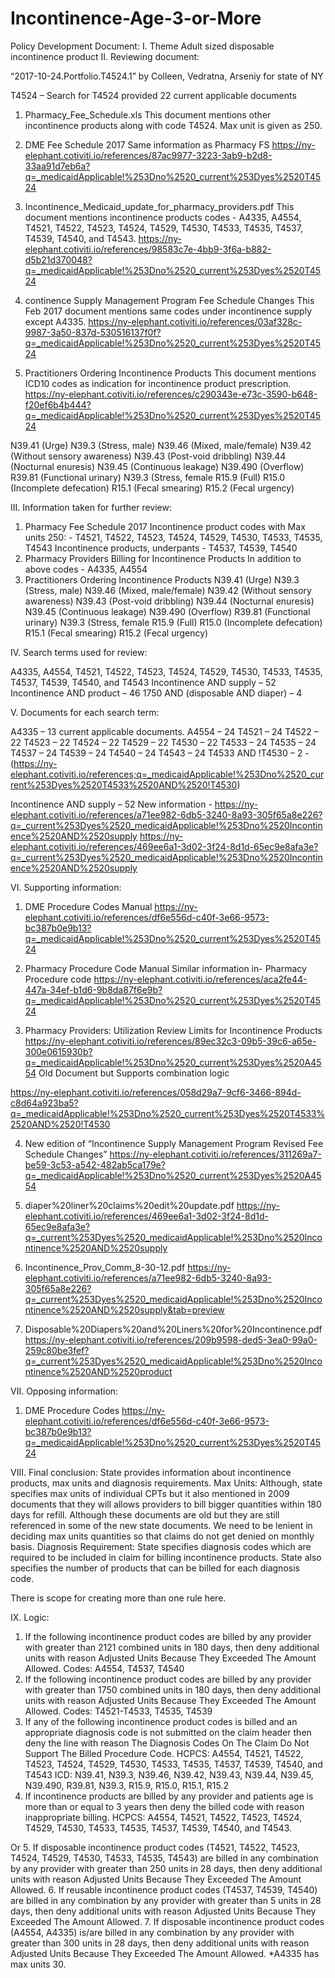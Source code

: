 # Incontinence-Age-3-or-More
Policy Development Document:
I.	Theme
Adult sized disposable incontinence product
II.	Reviewing document: 

“2017-10-24.Portfolio.T4524.1” by Colleen, Vedratna, Arseniy for state of NY

T4524 – Search for T4524 provided 22 current applicable documents
 

1.	Pharmacy_Fee_Schedule.xls 
This document mentions other incontinence products along with code T4524. Max unit is given as 250.
 

 
 
 


2.	DME Fee Schedule 2017
Same information as Pharmacy FS
https://ny-elephant.cotiviti.io/references/87ac9977-3223-3ab9-b2d8-33aa91d7eb6a?q=_medicaidApplicable!%253Dno%2520_current%253Dyes%2520T4524
3.	Incontinence_Medicaid_update_for_pharmacy_providers.pdf
This document mentions incontinence products codes - A4335, A4554, T4521, T4522, T4523, T4524, T4529, T4530, T4533, T4535, T4537, T4539, T4540, and T4543.
https://ny-elephant.cotiviti.io/references/98583c7e-4bb9-3f6a-b882-d5b21d370048?q=_medicaidApplicable!%253Dno%2520_current%253Dyes%2520T4524
 

4.	continence Supply Management Program Fee Schedule Changes
This Feb 2017 document mentions same codes under incontinence supply except A4335.
https://ny-elephant.cotiviti.io/references/03af328c-9987-3a50-837d-530516137f0f?q=_medicaidApplicable!%253Dno%2520_current%253Dyes%2520T4524
 

5.	Practitioners Ordering Incontinence Products
This document mentions ICD10 codes as indication for incontinence product prescription. 
https://ny-elephant.cotiviti.io/references/c290343e-e73c-3590-b648-f20ef6b4b444?q=_medicaidApplicable!%253Dno%2520_current%253Dyes%2520T4524
 

N39.41 (Urge) 
N39.3   (Stress, male) 
N39.46 (Mixed, male/female) 
N39.42  (Without sensory awareness) 
N39.43 (Post-void dribbling)
N39.44   (Nocturnal enuresis) 
N39.45   (Continuous leakage) 
N39.490 (Overflow) 
R39.81   (Functional urinary) 
N39.3     (Stress, female
R15.9 (Full) 
R15.0 (Incomplete defecation) 
R15.1 (Fecal smearing) 
R15.2 (Fecal urgency)


III.	Information taken for further review:

1.	Pharmacy Fee Schedule 2017
Incontinence product codes with Max units 250: - T4521, T4522, T4523, T4524, T4529, T4530, T4533, T4535, T4543 
Incontinence products, underpants - T4537, T4539, T4540  
2.	Pharmacy Providers Billing for Incontinence Products
In addition to above codes - A4335, A4554
3.	Practitioners Ordering Incontinence Products
N39.41 (Urge) 
N39.3   (Stress, male) 
N39.46 (Mixed, male/female) 
N39.42  (Without sensory awareness) 
N39.43 (Post-void dribbling)
N39.44   (Nocturnal enuresis) 
N39.45   (Continuous leakage) 
N39.490 (Overflow) 
R39.81   (Functional urinary) 
N39.3     (Stress, female
R15.9 (Full) 
R15.0 (Incomplete defecation) 
R15.1 (Fecal smearing) 
R15.2 (Fecal urgency)

IV.	Search terms used for review: 

A4335, A4554, T4521, T4522, T4523, T4524, T4529, T4530, T4533, T4535, T4537, T4539, T4540, and T4543
Incontinence AND supply – 52
Incontinence AND product – 46
1750 AND (disposable AND diaper) – 4

V.	Documents for each search term: 

A4335 – 13 current applicable documents.
A4554 – 24
T4521 – 24 
T4522 – 22
T4523 – 22
T4524 – 22
T4529 – 22
T4530 – 22
T4533 – 24
T4535 – 24
T4537 – 24
T4539 – 24
T4540 – 24
T4543 – 24
T4533 AND !T4530 – 2  - (https://ny-elephant.cotiviti.io/references;q=_medicaidApplicable!%253Dno%2520_current%253Dyes%2520T4533%2520AND%2520!T4530)

Incontinence AND supply – 52
New information - https://ny-elephant.cotiviti.io/references/a71ee982-6db5-3240-8a93-305f65a8e226?q=_current%253Dyes%2520_medicaidApplicable!%253Dno%2520Incontinence%2520AND%2520supply
https://ny-elephant.cotiviti.io/references/469ee6a1-3d02-3f24-8d1d-65ec9e8afa3e?q=_current%253Dyes%2520_medicaidApplicable!%253Dno%2520Incontinence%2520AND%2520supply


VI.	Supporting information:
1.	DME Procedure Codes Manual
https://ny-elephant.cotiviti.io/references/df6e556d-c40f-3e66-9573-bc387b0e9b13?q=_medicaidApplicable!%253Dno%2520_current%253Dyes%2520T4524

 
 

2.	Pharmacy Procedure Code Manual
Similar information in- Pharmacy Procedure code 
https://ny-elephant.cotiviti.io/references/aca2fe44-447a-34ef-b1d6-9b8da87f6e9b?q=_medicaidApplicable!%253Dno%2520_current%253Dyes%2520T4524

3.	Pharmacy Providers: Utilization Review Limits for Incontinence Products
https://ny-elephant.cotiviti.io/references/89ec32c3-09b5-39c6-a65e-300e0615930b?q=_medicaidApplicable!%253Dno%2520_current%253Dyes%2520A4554
Old Document but Supports combination logic
 

https://ny-elephant.cotiviti.io/references/058d29a7-9cf6-3466-894d-c8d64a923ba5?q=_medicaidApplicable!%253Dno%2520_current%253Dyes%2520T4533%2520AND%2520!T4530
 

4.	New edition of “Incontinence Supply Management Program Revised Fee Schedule Changes”
https://ny-elephant.cotiviti.io/references/311269a7-be59-3c53-a542-482ab5ca179e?q=_medicaidApplicable!%253Dno%2520_current%253Dyes%2520A4554

5.	diaper%20liner%20claims%20edit%20update.pdf
https://ny-elephant.cotiviti.io/references/469ee6a1-3d02-3f24-8d1d-65ec9e8afa3e?q=_current%253Dyes%2520_medicaidApplicable!%253Dno%2520Incontinence%2520AND%2520supply
 

6.	Incontinence_Prov_Comm_8-30-12.pdf
https://ny-elephant.cotiviti.io/references/a71ee982-6db5-3240-8a93-305f65a8e226?q=_current%253Dyes%2520_medicaidApplicable!%253Dno%2520Incontinence%2520AND%2520supply&tab=preview
 
7.	Disposable%20Diapers%20and%20Liners%20for%20Incontinence.pdf
https://ny-elephant.cotiviti.io/references/209b9598-ded5-3ea0-99a0-259c80be3fef?q=_current%253Dyes%2520_medicaidApplicable!%253Dno%2520Incontinence%2520AND%2520product
 


VII.	Opposing information: 

1.	DME Procedure Codes
https://ny-elephant.cotiviti.io/references/df6e556d-c40f-3e66-9573-bc387b0e9b13?q=_medicaidApplicable!%253Dno%2520_current%253Dyes%2520T4524

 
VIII.	Final conclusion: 
State provides information about incontinence products, max units and diagnosis requirements. 
Max Units: Although, state specifies max units of individual CPTs but it also mentioned in 2009 documents that they will allows providers to bill bigger quantities within 180 days for refill. Although these documents are old but they are still referenced in some of the new state documents. We need to be lenient in deciding max units quantities so that claims do not get denied on monthly basis. 
Diagnosis Requirement: State specifies diagnosis codes which are required to be included in claim for billing incontinence products. State also specifies the number of products that can be billed for each diagnosis code. 

There is scope for creating more than one rule here. 

IX.	Logic: 

1.	If the following incontinence product codes are billed by any provider with greater than 2121 combined units in 180 days, then deny additional units with reason Adjusted Units Because They Exceeded The Amount Allowed. Codes: A4554, T4537, T4540
2.	If the following incontinence product codes are billed by any provider with greater than 1750 combined units in 180 days, then deny additional units with reason Adjusted Units Because They Exceeded The Amount Allowed. Codes: T4521-T4533, T4535, T4539 
3.	If any of the following incontinence product codes is billed and an appropriate diagnosis code is not submitted on the claim header then deny the line with reason The Diagnosis Codes On The Claim Do Not Support The Billed Procedure Code. 
HCPCS: A4554, T4521, T4522, T4523, T4524, T4529, T4530, T4533, T4535, T4537, T4539, T4540, and T4543 
ICD: N39.41, N39.3, N39.46, N39.42, N39.43, N39.44, N39.45, N39.490, R39.81, N39.3, R15.9, R15.0, R15.1, R15.2
4.	If incontinence products are billed by any provider and patients age is more than or equal to 3 years then deny the billed code with reason inappropriate billing. HCPCS: A4554, T4521, T4522, T4523, T4524, T4529, T4530, T4533, T4535, T4537, T4539, T4540, and T4543.











Or
5.	If disposable incontinence product codes (T4521, T4522, T4523, T4524, T4529, T4530, T4533, T4535, T4543) are billed in any combination by any provider with greater than 250 units in 28 days, then deny additional units with reason Adjusted Units Because They Exceeded The Amount Allowed.
6.	If reusable incontinence product codes (T4537, T4539, T4540) are billed in any combination by any provider with greater than 5 units in 28 days, then deny additional units with reason Adjusted Units Because They Exceeded The Amount Allowed.
7.	If disposable incontinence product codes (A4554, A4335) is/are billed in any combination by any provider with greater than 300 units in 28 days, then deny additional units with reason Adjusted Units Because They Exceeded The Amount Allowed.
*A4335 has max units 30.
